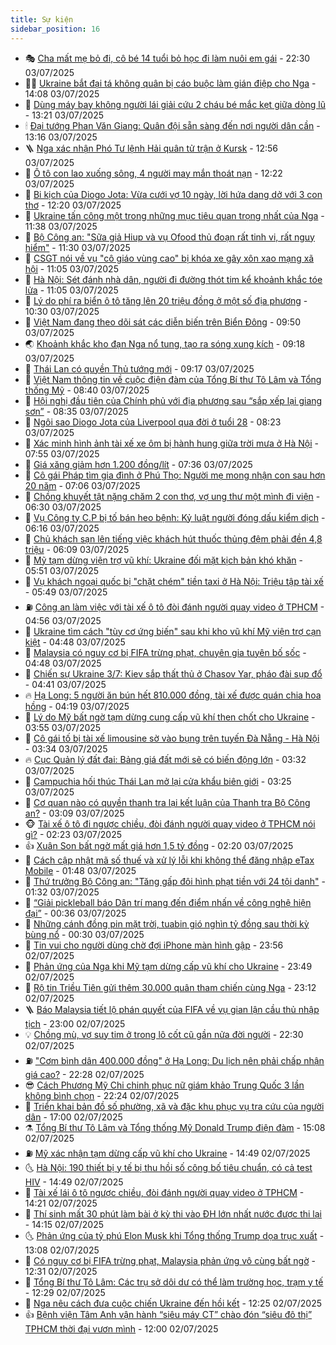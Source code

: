 ```yaml
---
title: Sự kiện
sidebar_position: 16
---
```


<!-- dantri-su-kien:START -->
- 🎭 [Cha mất mẹ bỏ đi, cô bé 14 tuổi bỏ học đi làm nuôi em gái](https://dantri.com.vn/tam-long-nhan-ai/cha-mat-me-bo-di-co-be-14-tuoi-bo-hoc-di-lam-nuoi-em-gai-20250604152655349.htm) - 22:30 03/07/2025
- 👨‍🏫 [Ukraine bắt đại tá không quân bị cáo buộc làm gián điệp cho Nga](https://dantri.com.vn/the-gioi/ukraine-bat-dai-ta-khong-quan-bi-cao-buoc-lam-gian-diep-cho-nga-20250703210325819.htm) - 14:08 03/07/2025
- 🌮 [Dùng máy bay không người lái giải cứu 2 cháu bé mắc kẹt giữa dòng lũ](https://dantri.com.vn/xa-hoi/dung-may-bay-khong-nguoi-lai-giai-cuu-2-chau-be-mac-ket-giua-dong-lu-20250703195916075.htm) - 13:21 03/07/2025
- 🕯 [Đại tướng Phan Văn Giang: Quân đội sẵn sàng đến nơi người dân cần](https://dantri.com.vn/xa-hoi/dai-tuong-phan-van-giang-quan-doi-san-sang-den-noi-nguoi-dan-can-20250703193547667.htm) - 13:16 03/07/2025
- 🪜 [Nga xác nhận Phó Tư lệnh Hải quân tử trận ở Kursk](https://dantri.com.vn/the-gioi/nga-xac-nhan-pho-tu-lenh-hai-quan-tu-tran-o-kursk-20250703193637297.htm) - 12:56 03/07/2025
- 🐘 [Ô tô con lao xuống sông, 4 người may mắn thoát nạn](https://dantri.com.vn/xa-hoi/o-to-con-lao-xuong-song-4-nguoi-may-man-thoat-nan-20250703191642097.htm) - 12:22 03/07/2025
- 🤔 [Bi kịch của Diogo Jota: Vừa cưới vợ 10 ngày, lời hứa dang dở với 3 con thơ](https://dantri.com.vn/the-thao/bi-kich-cua-diogo-jota-vua-cuoi-vo-10-ngay-loi-hua-dang-do-voi-3-con-tho-20250703190836424.htm) - 12:20 03/07/2025
- 🧠 [Ukraine tấn công một trong những mục tiêu quan trọng nhất của Nga](https://dantri.com.vn/the-gioi/ukraine-tan-cong-mot-trong-nhung-muc-tieu-quan-trong-nhat-cua-nga-20250703175710280.htm) - 11:38 03/07/2025
- 📝 [Bộ Công an: &quot;Sữa giả Hiup và vụ Ofood thủ đoạn rất tinh vi, rất nguy hiểm&quot;](https://dantri.com.vn/xa-hoi/bo-cong-an-sua-gia-hiup-va-vu-ofood-thu-doan-rat-tinh-vi-rat-nguy-hiem-20250703162010241.htm) - 11:30 03/07/2025
- 🦏 [CSGT nói về vụ &quot;cô giáo vùng cao&quot; bị khóa xe gây xôn xao mạng xã hội](https://dantri.com.vn/xa-hoi/csgt-noi-ve-vu-co-giao-vung-cao-bi-khoa-xe-gay-xon-xao-mang-xa-hoi-20250703172035773.htm) - 11:05 03/07/2025
- 🥰 [Hà Nội: Sét đánh nhà dân, người đi đường thót tim kể khoảnh khắc tóe lửa](https://dantri.com.vn/doi-song/ha-noi-set-danh-nha-dan-nguoi-di-duong-thot-tim-ke-khoanh-khac-toe-lua-20250703174835452.htm) - 11:05 03/07/2025
- 🤗 [Lý do phí ra biển ô tô tăng lên 20 triệu đồng ở một số địa phương](https://dantri.com.vn/kinh-doanh/ly-do-phi-ra-bien-o-to-tang-len-20-trieu-dong-o-mot-so-dia-phuong-20250703170223105.htm) - 10:30 03/07/2025
- 🌈 [Việt Nam đang theo dõi sát các diễn biến trên Biển Đông](https://dantri.com.vn/xa-hoi/viet-nam-dang-theo-doi-sat-cac-dien-bien-tren-bien-dong-20250703164528756.htm) - 09:50 03/07/2025
- 🌏 [Khoảnh khắc kho đạn Nga nổ tung, tạo ra sóng xung kích](https://dantri.com.vn/the-gioi/khoanh-khac-kho-dan-nga-no-tung-tao-ra-song-xung-kich-20250703161600639.htm) - 09:18 03/07/2025
- 💄 [Thái Lan có quyền Thủ tướng mới](https://dantri.com.vn/the-gioi/thai-lan-co-quyen-thu-tuong-moi-20250703152640562.htm) - 09:17 03/07/2025
- 👺 [Việt Nam thông tin về cuộc điện đàm của Tổng Bí thư Tô Lâm và Tổng thống Mỹ](https://dantri.com.vn/xa-hoi/viet-nam-thong-tin-ve-cuoc-dien-dam-cua-tong-bi-thu-to-lam-va-tong-thong-my-20250703144727690.htm) - 08:40 03/07/2025
- 👹 [Hội nghị đầu tiên của Chính phủ với địa phương sau “sắp xếp lại giang sơn”](https://dantri.com.vn/xa-hoi/hoi-nghi-dau-tien-cua-chinh-phu-voi-dia-phuong-sau-sap-xep-lai-giang-son-20250703153021534.htm) - 08:35 03/07/2025
- 🌊 [Ngôi sao Diogo Jota của Liverpool qua đời ở tuổi 28](https://dantri.com.vn/the-thao/ngoi-sao-diogo-jota-cua-liverpool-qua-doi-o-tuoi-28-20250703152342022.htm) - 08:23 03/07/2025
- 🤠 [Xác minh hình ảnh tài xế xe ôm bị hành hung giữa trời mưa ở Hà Nội](https://dantri.com.vn/phap-luat/xac-minh-hinh-anh-tai-xe-xe-om-bi-hanh-hung-giua-troi-mua-o-ha-noi-20250703145206054.htm) - 07:55 03/07/2025
- 🎊 [Giá xăng giảm hơn 1.200 đồng/lít](https://dantri.com.vn/kinh-doanh/gia-xang-giam-hon-1200-donglit-20250703142433679.htm) - 07:36 03/07/2025
- 🐘 [Cô gái Pháp tìm gia đình ở Phú Thọ: Người mẹ mong nhận con sau hơn 20 năm](https://dantri.com.vn/doi-song/co-gai-phap-tim-gia-dinh-o-phu-tho-nguoi-me-mong-nhan-con-sau-hon-20-nam-20250703132736762.htm) - 07:06 03/07/2025
- 💂 [Chồng khuyết tật nặng chăm 2 con thơ, vợ ung thư một mình đi viện](https://dantri.com.vn/tam-long-nhan-ai/chong-khuyet-tat-nang-cham-2-con-tho-vo-ung-thu-mot-minh-di-vien-20250601173706814.htm) - 06:30 03/07/2025
- 👹 [Vụ Công ty C.P bị tố bán heo bệnh: Kỷ luật người đóng dấu kiểm dịch](https://dantri.com.vn/xa-hoi/vu-cong-ty-cp-bi-to-ban-heo-benh-ky-luat-nguoi-dong-dau-kiem-dich-20250703130637064.htm) - 06:16 03/07/2025
- 🦒 [Chủ khách sạn lên tiếng việc khách hút thuốc thủng đệm phải đền 4,8 triệu](https://dantri.com.vn/xa-hoi/chu-khach-san-len-tieng-viec-khach-hut-thuoc-thung-dem-phai-den-48-trieu-20250703123636645.htm) - 06:09 03/07/2025
- 🗽 [Mỹ tạm dừng viện trợ vũ khí: Ukraine đối mặt kịch bản khó khăn](https://dantri.com.vn/the-gioi/my-tam-dung-vien-tro-vu-khi-ukraine-doi-mat-kich-ban-kho-khan-20250703105841509.htm) - 05:51 03/07/2025
- 💄 [Vụ khách ngoại quốc bị &quot;chặt chém&quot; tiền taxi ở Hà Nội: Triệu tập tài xế](https://dantri.com.vn/xa-hoi/vu-khach-ngoai-quoc-bi-chat-chem-tien-taxi-o-ha-noi-trieu-tap-tai-xe-20250703124219554.htm) - 05:49 03/07/2025
- ⛽️ [Công an làm việc với tài xế ô tô đòi đánh người quay video ở TPHCM](https://dantri.com.vn/phap-luat/cong-an-lam-viec-voi-tai-xe-o-to-doi-danh-nguoi-quay-video-o-tphcm-20250703112315021.htm) - 04:56 03/07/2025
- 🥷 [Ukraine tìm cách &quot;tùy cơ ứng biến&quot; sau khi kho vũ khí Mỹ viện trợ cạn kiệt](https://dantri.com.vn/the-gioi/ukraine-tim-cach-tuy-co-ung-bien-sau-khi-kho-vu-khi-my-vien-tro-can-kiet-20250703114131292.htm) - 04:48 03/07/2025
- 🤖 [Malaysia có nguy cơ bị FIFA trừng phạt, chuyên gia tuyên bố sốc](https://dantri.com.vn/the-thao/malaysia-co-nguy-co-bi-fifa-trung-phat-chuyen-gia-tuyen-bo-soc-20250703114609247.htm) - 04:48 03/07/2025
- 🌊 [Chiến sự Ukraine 3/7: Kiev sắp thất thủ ở Chasov Yar, pháo đài sụp đổ](https://dantri.com.vn/the-gioi/chien-su-ukraine-37-kiev-sap-that-thu-o-chasov-yar-phao-dai-sup-do-20250703112730920.htm) - 04:41 03/07/2025
- 🔥 [Hạ Long: 5 người ăn bún hết 810.000 đồng, tài xế được quán chia hoa hồng](https://dantri.com.vn/du-lich/ha-long-5-nguoi-an-bun-het-810000-dong-tai-xe-duoc-quan-chia-hoa-hong-20250703104355973.htm) - 04:19 03/07/2025
- 🦏 [Lý do Mỹ bất ngờ tạm dừng cung cấp vũ khí then chốt cho Ukraine](https://dantri.com.vn/the-gioi/ly-do-my-bat-ngo-tam-dung-cung-cap-vu-khi-then-chot-cho-ukraine-20250703105337448.htm) - 03:55 03/07/2025
- 🐘 [Cô gái tố bị tài xế limousine sờ vào bụng trên tuyến Đà Nẵng - Hà Nội](https://dantri.com.vn/ban-doc/co-gai-to-bi-tai-xe-limousine-so-vao-bung-tren-tuyen-da-nang-ha-noi-20250703102745908.htm) - 03:34 03/07/2025
- 🔥 [Cục Quản lý đất đai: Bảng giá đất mới sẽ có biến động lớn](https://dantri.com.vn/bat-dong-san/cuc-quan-ly-dat-dai-bang-gia-dat-moi-se-co-bien-dong-lon-20250703080620005.htm) - 03:32 03/07/2025
- 💼 [Campuchia hối thúc Thái Lan mở lại cửa khẩu biên giới](https://dantri.com.vn/the-gioi/campuchia-hoi-thuc-thai-lan-mo-lai-cua-khau-bien-gioi-20250703095612055.htm) - 03:25 03/07/2025
- 🚀 [Cơ quan nào có quyền thanh tra lại kết luận của Thanh tra Bộ Công an?](https://dantri.com.vn/xa-hoi/co-quan-nao-co-quyen-thanh-tra-lai-ket-luan-cua-thanh-tra-bo-cong-an-20250703100358870.htm) - 03:09 03/07/2025
- 🐵 [Tài xế ô tô đi ngược chiều, đòi đánh người quay video ở TPHCM nói gì?](https://dantri.com.vn/xa-hoi/tai-xe-o-to-di-nguoc-chieu-doi-danh-nguoi-quay-video-o-tphcm-noi-gi-20250703085632235.htm) - 02:23 03/07/2025
- 👍 [Xuân Son bất ngờ mất giá hơn 1,5 tỷ đồng](https://dantri.com.vn/the-thao/xuan-son-bat-ngo-mat-gia-hon-15-ty-dong-20250703091923182.htm) - 02:20 03/07/2025
- 🚦 [Cách cập nhật mã số thuế và xử lý lỗi khi không thể đăng nhập eTax Mobile](https://dantri.com.vn/cong-nghe/cach-cap-nhat-ma-so-thue-va-xu-ly-loi-khi-khong-the-dang-nhap-etax-mobile-20250703032101880.htm) - 01:48 03/07/2025
- 🥸 [Thứ trưởng Bộ Công an: &quot;Tăng gấp đôi hình phạt tiền với 24 tội danh&quot;](https://dantri.com.vn/xa-hoi/thu-truong-bo-cong-an-tang-gap-doi-hinh-phat-tien-voi-24-toi-danh-20250703083109400.htm) - 01:32 03/07/2025
- 🥷 [“Giải pickleball báo Dân trí mang đến điểm nhấn về công nghệ hiện đại”](https://dantri.com.vn/the-thao/giai-pickleball-bao-dan-tri-mang-den-diem-nhan-ve-cong-nghe-hien-dai-20250702234729313.htm) - 00:36 03/07/2025
- 🤡 [Những cánh đồng pin mặt trời, tuabin gió nghìn tỷ đồng sau thời kỳ bùng nổ](https://dantri.com.vn/kinh-doanh/nhung-canh-dong-pin-mat-troi-tuabin-gio-nghin-ty-dong-sau-thoi-ky-bung-no-20250617175459517.htm) - 00:30 03/07/2025
- 🥳 [Tin vui cho người dùng chờ đợi iPhone màn hình gập](https://dantri.com.vn/cong-nghe/tin-vui-cho-nguoi-dung-cho-doi-iphone-man-hinh-gap-20250702234852687.htm) - 23:56 02/07/2025
- 🤩 [Phản ứng của Nga khi Mỹ tạm dừng cấp vũ khí cho Ukraine](https://dantri.com.vn/the-gioi/phan-ung-cua-nga-khi-my-tam-dung-cap-vu-khi-cho-ukraine-20250703063438112.htm) - 23:49 02/07/2025
- 🎡 [Rộ tin Triều Tiên gửi thêm 30.000 quân tham chiến cùng Nga](https://dantri.com.vn/the-gioi/ro-tin-trieu-tien-gui-them-30000-quan-tham-chien-cung-nga-20250702211258910.htm) - 23:12 02/07/2025
- 🪜 [Báo Malaysia tiết lộ phán quyết của FIFA về vụ gian lận cầu thủ nhập tịch](https://dantri.com.vn/the-thao/bao-malaysia-tiet-lo-phan-quyet-cua-fifa-ve-vu-gian-lan-cau-thu-nhap-tich-20250702231338211.htm) - 23:00 02/07/2025
- 💡 [Chồng mù, vợ suy tim ở trong lô cốt cũ gần nửa đời người](https://dantri.com.vn/tam-long-nhan-ai/chong-mu-vo-suy-tim-o-trong-lo-cot-cu-gan-nua-doi-nguoi-20250614074306116.htm) - 22:30 02/07/2025
- ⛽️ [&quot;Cơm bình dân 400.000 đồng&quot; ở Hạ Long: Du lịch nên phải chấp nhận giá cao?](https://dantri.com.vn/du-lich/com-binh-dan-400000-dong-o-ha-long-du-lich-nen-phai-chap-nhan-gia-cao-20250702200002038.htm) - 22:28 02/07/2025
- 😎 [Cách Phương Mỹ Chi chinh phục nữ giám khảo Trung Quốc 3 lần không bình chọn](https://dantri.com.vn/giai-tri/cach-phuong-my-chi-chinh-phuc-nu-giam-khao-trung-quoc-3-lan-khong-binh-chon-20250702191513975.htm) - 22:24 02/07/2025
- 🗽 [Triển khai bản đồ số phường, xã và đặc khu phục vụ tra cứu của người dân](https://dantri.com.vn/xa-hoi/trien-khai-ban-do-so-phuong-xa-va-dac-khu-phuc-vu-tra-cuu-cua-nguoi-dan-20250702211011978.htm) - 17:00 02/07/2025
- ⚗️ [Tổng Bí thư Tô Lâm và Tổng thống Mỹ Donald Trump điện đàm](https://dantri.com.vn/xa-hoi/tong-bi-thu-to-lam-va-tong-thong-my-donald-trump-dien-dam-20250702221019905.htm) - 15:08 02/07/2025
- ⛽️ [Mỹ xác nhận tạm dừng cấp vũ khí cho Ukraine](https://dantri.com.vn/the-gioi/my-xac-nhan-tam-dung-cap-vu-khi-cho-ukraine-20250702214617385.htm) - 14:49 02/07/2025
- 🌜 [Hà Nội: 190 thiết bị y tế bị thu hồi số công bố tiêu chuẩn, có cả test HIV](https://dantri.com.vn/suc-khoe/ha-noi-190-thiet-bi-y-te-bi-thu-hoi-so-cong-bo-tieu-chuan-co-ca-test-hiv-20250702213216792.htm) - 14:49 02/07/2025
- 🦩 [Tài xế lái ô tô ngược chiều, đòi đánh người quay video ở TPHCM](https://dantri.com.vn/xa-hoi/tai-xe-lai-o-to-nguoc-chieu-doi-danh-nguoi-quay-video-o-tphcm-20250702210417375.htm) - 14:21 02/07/2025
- 🦒 [Thí sinh mất 30 phút làm bài ở kỳ thi vào ĐH lớn nhất nước được thi lại](https://dantri.com.vn/giao-duc/thi-sinh-mat-30-phut-lam-bai-o-ky-thi-vao-dh-lon-nhat-nuoc-duoc-thi-lai-20250702210827938.htm) - 14:15 02/07/2025
- 🌜 [Phản ứng của tỷ phú Elon Musk khi Tổng thống Trump dọa trục xuất](https://dantri.com.vn/the-gioi/phan-ung-cua-ty-phu-elon-musk-khi-tong-thong-trump-doa-truc-xuat-20250702200133557.htm) - 13:08 02/07/2025
- 🐎 [Có nguy cơ bị FIFA trừng phạt, Malaysia phản ứng vô cùng bất ngờ](https://dantri.com.vn/the-thao/co-nguy-co-bi-fifa-trung-phat-malaysia-phan-ung-vo-cung-bat-ngo-20250702190328761.htm) - 12:31 02/07/2025
- 🌋 [Tổng Bí thư Tô Lâm: Các trụ sở dôi dư có thể làm trường học, trạm y tế](https://dantri.com.vn/xa-hoi/tong-bi-thu-to-lam-cac-tru-so-doi-du-co-the-lam-truong-hoc-tram-y-te-20250702152550964.htm) - 12:29 02/07/2025
- 🧰 [Nga nêu cách đưa cuộc chiến Ukraine đến hồi kết](https://dantri.com.vn/the-gioi/nga-neu-cach-dua-cuoc-chien-ukraine-den-hoi-ket-20250702192034844.htm) - 12:25 02/07/2025
- 👍 [Bệnh viện Tâm Anh vận hành “siêu máy CT” chào đón  “siêu đô thị” TPHCM thời đại vươn mình](https://dantri.com.vn/suc-khoe/benh-vien-tam-anh-van-hanh-sieu-may-ct-chao-don-sieu-do-thi-tphcm-thoi-dai-vuon-minh-20250702161343336.htm) - 12:00 02/07/2025<!-- dantri-su-kien:END -->
